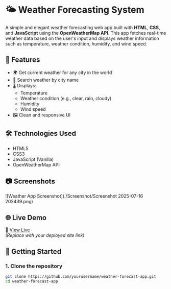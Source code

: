 # 🌤 Weather Forecasting System

A simple and elegant weather forecasting web app built with **HTML**, **CSS**, and **JavaScript** using the **OpenWeatherMap API**. This app fetches real-time weather data based on the user's input and displays weather information such as temperature, weather condition, humidity, and wind speed.

## 🚀 Features

- 🌍 Get current weather for any city in the world
- 📍 Search weather by city name
- 🌡 Displays:
  - Temperature
  - Weather condition (e.g., clear, rain, cloudy)
  - Humidity
  - Wind speed
- 🖼 Clean and responsive UI

## 🛠 Technologies Used

- HTML5
- CSS3
- JavaScript (Vanilla)
- OpenWeatherMap API

## 📷 Screenshots

![Weather App Screenshot](./Screenshot/Screenshot 2025-07-16 203439.png)

## 🌐 Live Demo

🔗 [View Live]( https://weatherdash1.netlify.app/)  
*(Replace with your deployed site link)*

## 🔑 Getting Started

### 1. Clone the repository

```bash
git clone https://github.com/yourusername/weather-forecast-app.git
cd weather-forecast-app
